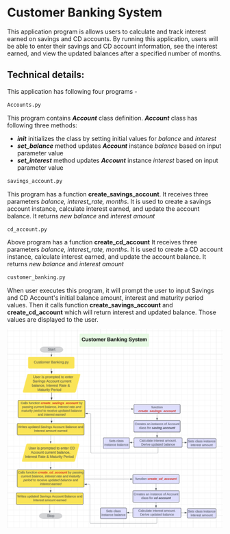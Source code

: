 # Customer Banking System
This application program is allows users to calculate and track interest earned on savings 
and CD accounts. By running this application, users will be able to enter their 
savings and CD account information, see the interest earned, and view the 
updated balances after a specified number of months.

## Technical details:
This application has following four programs - 
```python 
Accounts.py
```
This program contains ***Account*** class definition. 
    ***Account*** class has following three methods:
- ***init*** initializes the class by setting initial values for *balance* and *interest*
- ***set_balance*** method updates ***Account*** instance *balance* based on input parameter value
- ***set_interest*** method updates ***Account*** instance *interest* based on input parameter value  


```python
savings_account.py
```
This program has a function **create_savings_account**.
It receives three parameters *balance, interest_rate, months*.
It is used to create a savings account instance, calculate interest earned, and update the account balance.
It returns *new balance* and *interest amount*


```python
cd_account.py
```
Above program has a function **create_cd_account**
It receives three parameters *balance, interest_rate, months*.
It is used to create a CD account instance, calculate interest earned, and update the account balance.
It returns *new balance* and *interest amount*


```python
customer_banking.py
```
When user executes this program, it will prompt the user to input Savings and CD Account's initial
balance amount, interest and maturity period values. 
Then it calls function **create_savings_account** and **create_cd_account** which will return 
interest and updated balance. Those values are displayed to the user. 

![alt text](image-1.png)

